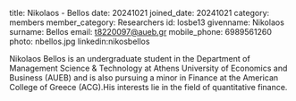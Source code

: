 title: Nikolaos - Bellos
date: 20241021
joined_date: 20241021 
category: members 
member_category: Researchers
id: losbe13
givenname: Nikolaos
surname: Bellos
email: t8220097@aueb.gr
mobile_phone: 6989561260
photo: nbellos.jpg 
linkedin:nikosbellos

Nikolaos Bellos is an undergraduate student in the Department of Management Science & Technology at Athens University of Economics and Business (AUEB) and is also pursuing a minor in Finance at the American College of Greece (ACG).His interests lie in the field of quantitative finance.